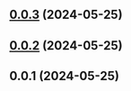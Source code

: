 

## [0.0.3](https://github.com/lakadmatatagg/mulan-assignment/compare/0.0.2...0.0.3) (2024-05-25)

## [0.0.2](https://github.com/lakadmatatagg/mulan-assignment/compare/0.0.1...0.0.2) (2024-05-25)

## 0.0.1 (2024-05-25)
